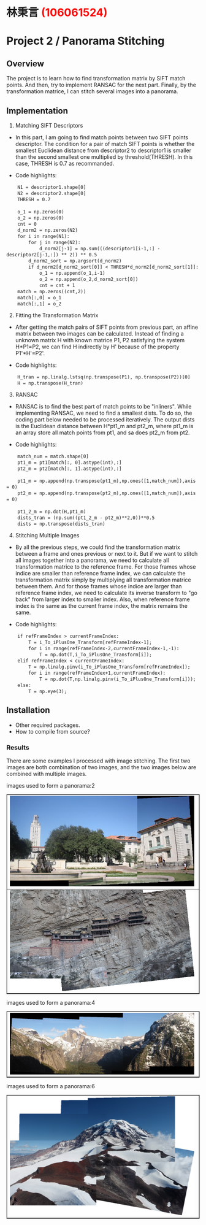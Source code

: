 # 林秉言 <span style="color:red">(106061524)</span>

# Project 2 / Panorama Stitching

## Overview
The project is to learn how to find transformation matrix by SIFT match points. And then, try to implement RANSAC for the next part. Finally, by the transformation matrice, I can stitch several images into a panorama.


## Implementation
1. Matching SIFT Descriptors
* In this part, I am going to find match points between two SIFT points descriptor. The condition for a pair of match SIFT points is whether the smallest Euclidean distance from descriptor2 to descriptor1 is smaller than the second smallest one multiplied by threshold(THRESH). In this case, THRESH is 0.7 as recommanded.

* Code highlights:
```
    N1 = descriptor1.shape[0]
    N2 = descriptor2.shape[0]
    THRESH = 0.7
    
    o_1 = np.zeros(0)
    o_2 = np.zeros(0)
    cnt = 0
    d_norm2 = np.zeros(N2)
    for i in range(N1):
        for j in range(N2):
            d_norm2[j-1] = np.sum(((descriptor1[i-1,:] - descriptor2[j-1,:]) ** 2)) ** 0.5
        d_norm2_sort = np.argsort(d_norm2)
        if d_norm2[d_norm2_sort[0]] < THRESH*d_norm2[d_norm2_sort[1]]:
            o_1 = np.append(o_1,i-1)
            o_2 = np.append(o_2,d_norm2_sort[0])
            cnt = cnt + 1
    match = np.zeros((cnt,2))
    match[:,0] = o_1
    match[:,1] = o_2
```

2. Fitting the Transformation Matrix
* After getting the match pairs of SIFT points from previous part, an affine matrix between two images can be calculated. Instead of finding a unknown matrix H with known matrice P1, P2 satisfying the system H*P1=P2, we can find H indirectly by H' because of the property P1'*H'=P2'. 

* Code highlights:
```
    H_tran = np.linalg.lstsq(np.transpose(P1), np.transpose(P2))[0]
    H = np.transpose(H_tran)
```

3. RANSAC
* RANSAC is to find the best part of match points to be "inliners". While implementing RANSAC, we need to find a smallest dists. To do so, the coding part below needed to be processed iteratively. The output dists is the Euclidean distance between H*pt1_m and pt2_m, where pt1_m is an array store all match points from pt1, and sa does pt2_m from pt2.

* Code highlights:
```
    match_num = match.shape[0]
    pt1_m = pt1[match[:, 0].astype(int),:]
    pt2_m = pt2[match[:, 1].astype(int),:]
    
    pt1_m = np.append(np.transpose(pt1_m),np.ones([1,match_num]),axis = 0)
    pt2_m = np.append(np.transpose(pt2_m),np.ones([1,match_num]),axis = 0)
    
    pt1_2_m = np.dot(H,pt1_m)
    dists_tran = (np.sum((pt1_2_m - pt2_m)**2,0))**0.5
    dists = np.transpose(dists_tran)
```

4. Stitching Multiple Images
* By all the previous steps, we could find the transformation matrix between a frame and ones previous or next to it. But if we want to stitch all images together into a panorama, we need to calculate all transformation matrice to the reference frame. For those frames whose indice are smaller than reference frame index, we can calculate the transformation matrix simply by multiplying all transformation matrice between them. And for those frames whose indice are larger than reference frame index, we need to calculate its inverse transform to "go back" from larger index to smaller index. Also, when reference frame index is the same as the current frame index, the matrix remains the same.

* Code highlights:
```
    if refFrameIndex > currentFrameIndex:
        T = i_To_iPlusOne_Transform[refFrameIndex-1];
        for i in range(refFrameIndex-2,currentFrameIndex-1,-1):
            T = np.dot(T,i_To_iPlusOne_Transform[i]);
    elif refFrameIndex < currentFrameIndex:
        T = np.linalg.pinv(i_To_iPlusOne_Transform[refFrameIndex]);
        for i in range(refFrameIndex+1,currentFrameIndex):
            T = np.dot(T,np.linalg.pinv(i_To_iPlusOne_Transform[i]));
    else:
        T = np.eye(3);
```

## Installation
* Other required packages.
* How to compile from source?

### Results

There are some examples I processed with image stitching.
The first two images are both combination of two images, and the two images
below are combined with multiple images.

images used to form a panorama:2
<table border=1>
<tr>
<td>
<img src="uttower_pano.jpg" width="99%"/>
</td>
</tr>
<tr>
<td>
<img src="Hanging_pano.png" width="99%"/>
</td>
</tr>

</table>

images used to form a panorama:4
<table border=1>
<tr>
<td>
<img src="ypano.png" width="99%"/>
</td>
</tr>

</table>

images used to form a panorama:6
<table border=1>
<tr>
<td>
<img src="pano.png" width="99%"/>
</td>
</tr>

</table>
